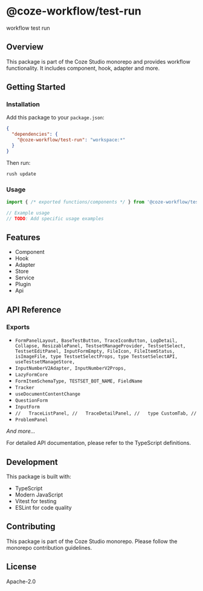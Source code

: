 # @coze-workflow/test-run

workflow test run

## Overview

This package is part of the Coze Studio monorepo and provides workflow functionality. It includes component, hook, adapter and more.

## Getting Started

### Installation

Add this package to your `package.json`:

```json
{
  "dependencies": {
    "@coze-workflow/test-run": "workspace:*"
  }
}
```

Then run:

```bash
rush update
```

### Usage

```typescript
import { /* exported functions/components */ } from '@coze-workflow/test-run';

// Example usage
// TODO: Add specific usage examples
```

## Features

- Component
- Hook
- Adapter
- Store
- Service
- Plugin
- Api

## API Reference

### Exports

- `FormPanelLayout,
  BaseTestButton,
  TraceIconButton,
  LogDetail,
  Collapse,
  ResizablePanel,
  TestsetManageProvider,
  TestsetSelect,
  TestsetEditPanel,
  InputFormEmpty,
  FileIcon,
  FileItemStatus,
  isImageFile,
  type TestsetSelectProps,
  type TestsetSelectAPI,
  useTestsetManageStore,`
- `InputNumberV2Adapter,
  InputNumberV2Props,`
- `LazyFormCore`
- `FormItemSchemaType, TESTSET_BOT_NAME, FieldName`
- `Tracker`
- `useDocumentContentChange`
- `QuestionForm`
- `InputForm`
- `//   TraceListPanel,
//   TraceDetailPanel,
//   type CustomTab,
//`
- `ProblemPanel`

*And more...*

For detailed API documentation, please refer to the TypeScript definitions.

## Development

This package is built with:

- TypeScript
- Modern JavaScript
- Vitest for testing
- ESLint for code quality

## Contributing

This package is part of the Coze Studio monorepo. Please follow the monorepo contribution guidelines.

## License

Apache-2.0
